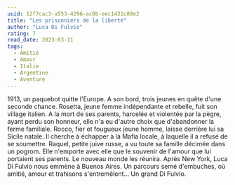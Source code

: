 ```yaml
---
uuid: 12f7cac3-a553-4296-ac0b-eec1431c80e2
title: "Les prisonniers de la liberté"
author: "Luca Di Fulvio"
rating: 7
read_date: 2023-03-11
tags:
  - Amitié
  - Amour
  - Italie
  - Argentine
  - Aventure
---
```


1913, un paquebot quitte l'Europe. A son bord, trois jeunes en quête d'une seconde chance. Rosetta, jeune femme indépendante et rebelle, fuit son village italien. A la mort de ses parents, harcelée et violentée par la pègre, ayant perdu son honneur, elle n'a eu d'autre choix que d'abandonner la ferme familiale. Rocco, fier et fougueux jeune homme, laisse derrière lui sa Sicile natale. Il cherche à échapper à la Mafia locale, à laquelle il a refusé de se soumettre. Raquel, petite juive russe, a vu toute sa famille décimée dans un pogrom. Elle n'emporte avec elle que le souvenir de l'amour que lui portaient ses parents. Le nouveau monde les réunira. Après New York, Luca Di Fulvio nous emmène à Buenos Aires. Un parcours semé d'embuches, où amitié, amour et trahisons s'entremêlent… Un grand Di Fulvio.